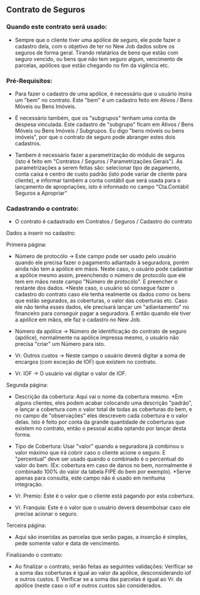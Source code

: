 ## Contrato de Seguros

### Quando este contrato será usado:
 - Sempre que o cliente tiver uma apólice de seguro, ele pode fazer o cadastro dela, com o objetivo de ter no New Job dados sobre os seguros de forma geral. Tirando relatários de bens que estão com seguro vencido, ou bens que não tem seguro algum, vencimento de parcelas, apólices que estão chegando no fim da vigência etc.


### Pré-Requisitos:

 - Para fazer o cadastro de uma apólice, é necessário que o usuário insira um "bem" no contrato. Este "bem" é um cadastro feito em Ativos / Bens Móveis ou Bens Imóveis.

 - É necessário também, que os "subgrupos" tenham uma conta de despesa vinculada. Este cadastro de "subgrupo" ficam em Ativos / Bens Móveis ou Bens Imóveis / Subgrupos. Eu digo "bens móveis ou bens imóveis", por que o contrato de seguro pode abranger estes dois cadastros.

 - Tambem é necessário fazer a parametrização do módulo de seguros (isto é feito em "Contratos / Seguros / Parametrizações Gerais"). 
   As parametrizações a serem feitas são: selecionar tipo de pagamento, conta caixa e centro de custo padrão (isto pode variar de cliente para cliente), e informar também a conta contábil que será usada para o lançamento de apropriações, isto é informado no campo "Cta.Contábil Seguros a Apropriar"


### Cadastrando o contrato:

 - O contrato é cadastrado em Contratos / Seguros / Cadastro do contrato
 

Dados a inserir no cadastro:

 Primeira página:
  - Número de protocólo -> Este campo pode ser usado pelo usuário quando ele precisa fazer o pagamento adiantado à seguradora, porém ainda não tem a apólice em mãos. Neste caso, o usuário pode cadastrar a apólice mesmo assim, preenchendo o número de protocólo que ele tem em mãos neste campo "Número de protocólo". E preencher o restante dos dados.
    *Neste caso, o usuário só consegue fazer o cadastro do contrato caso ele tenha realmente os dados como os bens que estão segurados, as coberturas, o valor das coberturas etc. Caso ele não tenha esses dados, ele precisará lançar um "adiantamento" no financeiro para conseguir pagar a seguradora. E então quando ele tiver a apólice em mãos, ele faz o cadastro no New Job.

 - Número da apólice -> Número de identificação do contrato de seguro (apólice), normalmente na apólice impressa mesmo, o usuário não precisa "criar" um Número para isto.

  - Vr. Outros custos -> Neste campo o usuário deverá digitar a soma de encargos (com exceção de IOF) que existem no contrato.

  - Vr. IOF -> O usuário vai digitar o valor de IOF.

 Segunda página:
  - Descrição da cobertura: Aqui vai o nome da cobertura mesmo. *Em alguns clientes, eles podem acabar colocando uma descrição "padrão", e lançar a cobertura com o valor total de todas as coberturas do bem, e no campo de "observações" eles descrevem cada cobertura e o valor delas. Isto é feito por conta da grande quantidade de coberturas que existem no contrato, então o pessoal acaba optando por lançar desta forma.

  - Tipo de Cobertura: Usar "valor" quando a seguradora já combinou o valor máximo que irá cobrir caso o cliente acione o seguro. E "percentual" deve ser usado quando o combinado é o percentual do valor do bem. (Ex: cobertura em caso de danos no bem, normalmente é combinado 100% do valor da tabela FIPE do bem por exemplo). *Serve apenas para consulta, este campo não é usado em nenhuma integração.

  - Vr. Premio: Este é o valor que o cliente está pagando por esta cobertura.

  - Vr. Franquia: Este é o valor que o usuário deverá desembolsar caso ele precise acionar o seguro.

 Terceira página:
  - Aqui são inseridas as parcelas que serão pagas, a inserção é simples, pede somente valor e data de vencimento.

 Finalizando o contrato:
  - Ao finalizar o contrato, serão feitas as seguintes validações: Verificar se a soma das coberturas é igual ao valor da apólice, desconsiderando iof e outros custos. E Verificar se a soma das parcelas é igual ao Vr. da apólice (neste caso o iof e outros custos são considerados.

 
   
